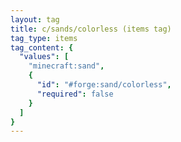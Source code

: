```yaml
---
layout: tag
title: c/sands/colorless (items tag)
tag_type: items
tag_content: {
  "values": [
    "minecraft:sand",
    {
      "id": "#forge:sand/colorless",
      "required": false
    }
  ]
}
---
```

